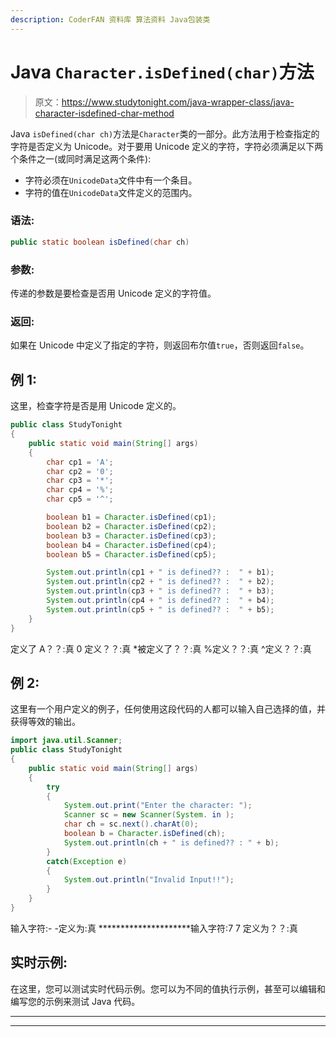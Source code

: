 ```yaml
---
description: CoderFAN 资料库 算法资料 Java包装类
---
```


# Java `Character.isDefined(char)`方法

> 原文：<https://www.studytonight.com/java-wrapper-class/java-character-isdefined-char-method>

Java `isDefined(char ch)`方法是`Character`类的一部分。此方法用于检查指定的字符是否定义为 Unicode。对于要用 Unicode 定义的字符，字符必须满足以下两个条件之一(或同时满足这两个条件):

*   字符必须在`UnicodeData`文件中有一个条目。
*   字符的值在`UnicodeData`文件定义的范围内。

### 语法:

```java
public static boolean isDefined(char ch) 
```

### 参数:

传递的参数是要检查是否用 Unicode 定义的字符值。

### 返回:

如果在 Unicode 中定义了指定的字符，则返回布尔值`true`，否则返回`false`。

## 例 1:

这里，检查字符是否是用 Unicode 定义的。

```java
public class StudyTonight 
{
	public static void main(String[] args) 
	{
		char cp1 = 'A';
		char cp2 = '0';
		char cp3 = '*';
		char cp4 = '%';
		char cp5 = '^';

		boolean b1 = Character.isDefined(cp1);
		boolean b2 = Character.isDefined(cp2);
		boolean b3 = Character.isDefined(cp3);
		boolean b4 = Character.isDefined(cp4);
		boolean b5 = Character.isDefined(cp5);

		System.out.println(cp1 + " is defined?? :  " + b1);
		System.out.println(cp2 + " is defined?? :  " + b2);
		System.out.println(cp3 + " is defined?? :  " + b3);
		System.out.println(cp4 + " is defined?? :  " + b4);
		System.out.println(cp5 + " is defined?? :  " + b5);
	}
}
```

定义了 A？？:真
0 定义？？:真
*被定义了？？:真
%定义？？:真
^定义？？:真

## 例 2:

这里有一个用户定义的例子，任何使用这段代码的人都可以输入自己选择的值，并获得等效的输出。

```java
import java.util.Scanner;
public class StudyTonight 
{
	public static void main(String[] args) 
	{
		try 
		{
			System.out.print("Enter the character: ");
			Scanner sc = new Scanner(System. in );
			char ch = sc.next().charAt(0);
			boolean b = Character.isDefined(ch);
			System.out.println(ch + " is defined?? : " + b);
		}
		catch(Exception e) 
		{
			System.out.println("Invalid Input!!");
		}
	}
}
```

输入字符:-
-定义为:真
*********************输入字符:7
7 定义为？？:真

## 实时示例:

在这里，您可以测试实时代码示例。您可以为不同的值执行示例，甚至可以编辑和编写您的示例来测试 Java 代码。

* * *

* * *